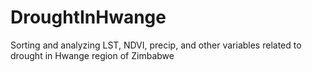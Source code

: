 # DroughtInHwange
Sorting and analyzing LST, NDVI, precip, and other variables related to drought in Hwange region of Zimbabwe

